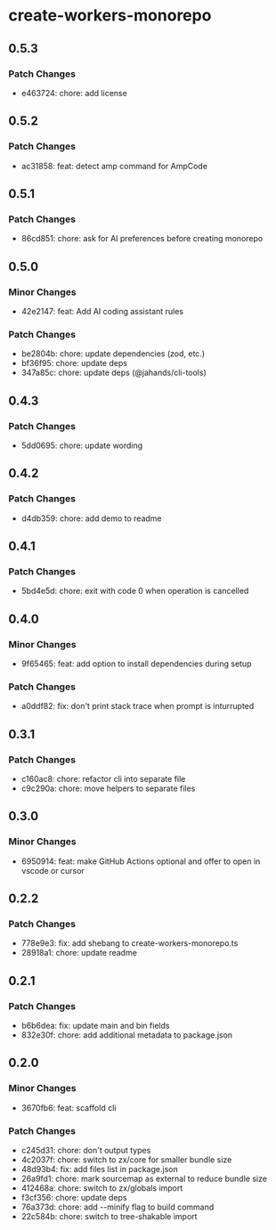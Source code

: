 # create-workers-monorepo

## 0.5.3

### Patch Changes

- e463724: chore: add license

## 0.5.2

### Patch Changes

- ac31858: feat: detect amp command for AmpCode

## 0.5.1

### Patch Changes

- 86cd851: chore: ask for AI preferences before creating monorepo

## 0.5.0

### Minor Changes

- 42e2147: feat: Add AI coding assistant rules

### Patch Changes

- be2804b: chore: update dependencies (zod, etc.)
- bf36f95: chore: update deps
- 347a85c: chore: update deps (@jahands/cli-tools)

## 0.4.3

### Patch Changes

- 5dd0695: chore: update wording

## 0.4.2

### Patch Changes

- d4db359: chore: add demo to readme

## 0.4.1

### Patch Changes

- 5bd4e5d: chore: exit with code 0 when operation is cancelled

## 0.4.0

### Minor Changes

- 9f65465: feat: add option to install dependencies during setup

### Patch Changes

- a0ddf82: fix: don't print stack trace when prompt is inturrupted

## 0.3.1

### Patch Changes

- c160ac8: chore: refactor cli into separate file
- c9c290a: chore: move helpers to separate files

## 0.3.0

### Minor Changes

- 6950914: feat: make GitHub Actions optional and offer to open in vscode or cursor

## 0.2.2

### Patch Changes

- 778e9e3: fix: add shebang to create-workers-monorepo.ts
- 28918a1: chore: update readme

## 0.2.1

### Patch Changes

- b6b6dea: fix: update main and bin fields
- 832e30f: chore: add additional metadata to package.json

## 0.2.0

### Minor Changes

- 3670fb6: feat: scaffold cli

### Patch Changes

- c245d31: chore: don't output types
- 4c2037f: chore: switch to zx/core for smaller bundle size
- 48d93b4: fix: add files list in package.json
- 26a9fd1: chore: mark sourcemap as external to reduce bundle size
- 412468a: chore: switch to zx/globals import
- f3cf356: chore: update deps
- 76a373d: chore: add --minify flag to build command
- 22c584b: chore: switch to tree-shakable import
